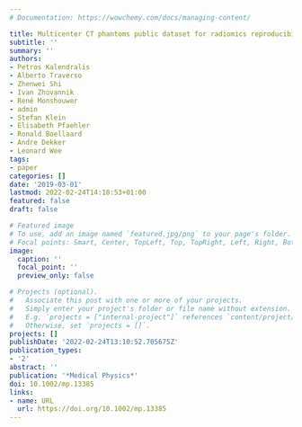 ```yaml
---
# Documentation: https://wowchemy.com/docs/managing-content/

title: Multicenter CT phantoms public dataset for radiomics reproducibility tests
subtitle: ''
summary: ''
authors:
- Petros Kalendralis
- Alberto Traverso
- Zhenwei Shi
- Ivan Zhovannik
- René Monshouwer
- admin
- Stefan Klein
- Elisabeth Pfaehler
- Ronald Boellaard
- Andre Dekker
- Leonard Wee
tags:
- paper
categories: []
date: '2019-03-01'
lastmod: 2022-02-24T14:10:53+01:00
featured: false
draft: false

# Featured image
# To use, add an image named `featured.jpg/png` to your page's folder.
# Focal points: Smart, Center, TopLeft, Top, TopRight, Left, Right, BottomLeft, Bottom, BottomRight.
image:
  caption: ''
  focal_point: ''
  preview_only: false

# Projects (optional).
#   Associate this post with one or more of your projects.
#   Simply enter your project's folder or file name without extension.
#   E.g. `projects = ["internal-project"]` references `content/project/deep-learning/index.md`.
#   Otherwise, set `projects = []`.
projects: []
publishDate: '2022-02-24T13:10:52.705675Z'
publication_types:
- '2'
abstract: ''
publication: '*Medical Physics*'
doi: 10.1002/mp.13385
links:
- name: URL
  url: https://doi.org/10.1002/mp.13385
---
```

